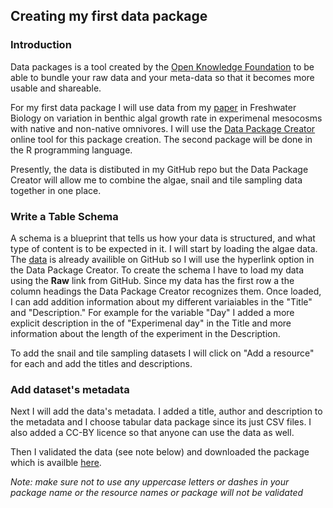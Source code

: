## Creating my first data package
### Introduction 
Data packages is a tool created by the [Open Knowledge Foundation][link_OKF] to be able to bundle your raw data and your meta-data so that it becomes more usable and shareable. 

For my first data package I will use data from my [paper][link_paper] in Freshwater Biology on variation in benthic algal growth rate in experimenal mesocosms with native and non-native omnivores. I will use the [Data Package Creator][link_DPC] online tool for this package creation. The second package will be done in the R programming language. 

Presently, the data is distibuted in my GitHub repo but the Data Package Creator will allow me to combine the algae, snail and tile sampling data together in one place. 

### Write a Table Schema
A schema is a blueprint that tells us how your data is structured, and what type of content is to be expected in it. I will start by loading the algae data. The [data][link_data] is already availible on GitHub so I will use the hyperlink option in the Data Package Creator. To create the schema I have to load my data using the **Raw** link from GitHub. Since my data has the first row a the column headings the Data Package Creator recognizes them. Once loaded, I can add addition information about my different variaiables in the "Title" and "Description." For example for the variable "Day" I added a more explicit description in the of "Experimenal day" in the Title and more information about the length of the experiment in the Description. 

To add the snail and tile sampling datasets I will click on "Add a resource" for each and add the titles and descriptions. 

### Add dataset's metadata
Next I will add the data's metadata. I added a title, author and description to the metadata and I choose tabular data package since its just CSV files. I also added a CC-BY licence so that anyone can use the data as well. 

Then I validated the data (see note below) and downloaded the package which is availble [here][link_firstdatapackage]. 

*Note: make sure not to use any uppercase letters or dashes in your package name or the resource names or package will not be validated*





[link_OKF]: https://okfn.org/
[link_paper]:https://onlinelibrary.wiley.com/doi/full/10.1111/fwb.13378
[link_data]:https://github.com/Monsauce/Origin-omnivory-and-stability/blob/master/Algae.csv
[link_DPC]:http://create.frictionlessdata.io/
[link_firstdatapackage]:https://github.com/Monsauce/frictionless_data_fellowship/blob/master/firstdatapackage.json
